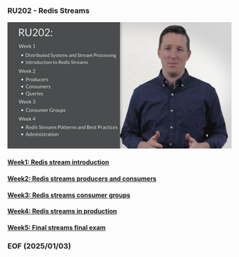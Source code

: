 ### RU202 - Redis Streams

![alt RU202](img/RU202.JPG)

#### [Week1: Redis stream introduction](https://university.redis.io/course/cjoybtwksjmsjz/submodule/rww3gqqfg3h3mg/)

#### [Week2: Redis streams producers and consumers](https://university.redis.io/course/52wyuazvxg07ov/submodule/1ofzi2getjh3g6/)

#### [Week3: Redis streams consumer groups](https://university.redis.io/course/0fm00sidql5ksq/submodule/hfuxvllprn4dg4/)

#### [Week4: Redis streams in production](https://university.redis.io/course/1s4guyphj5wim8/submodule/i1kpcuofd6p9mc/)

#### [Week5: Final streams final exam](https://university.redis.io/course/m6hicyzbkqvosb/submodule/curb3uali4eetk/)


### EOF (2025/01/03)
